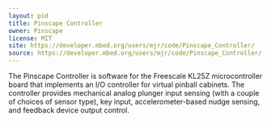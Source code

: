 ```yaml
---
layout: pid
title: Pinscape Controller
owner: Pinscape
license: MIT
site: https://developer.mbed.org/users/mjr/code/Pinscape_Controller/
source: https://developer.mbed.org/users/mjr/code/Pinscape_Controller/
---
```

The Pinscape Controller is software for the Freescale KL25Z microcontroller
board that implements an I/O controller for virtual pinball cabinets.  The
controller provides mechanical analog plunger input sensing (with a couple
of choices of sensor type), key input, accelerometer-based nudge sensing,
and feedback device output control.  
